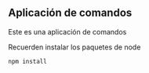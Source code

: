 ## Aplicación de comandos

Este es una aplicación de comandos

Recuerden instalar los paquetes de node

```
npm install

```